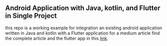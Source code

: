 ## Android Application with Java, kotlin, and Flutter in Single Project

this repo is a working example for integration an existing android application written in Java and kotlin with a Flutter application for a medium article
find the complete article and the flutter app in this [link](https://medium.com/@zeyad.asem.m/android-application-with-java-kotlin-and-flutter-in-single-project-a6c539b398c1).
